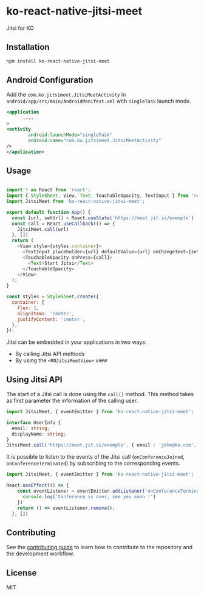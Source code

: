 # ko-react-native-jitsi-meet

Jitsi for KO

## Installation

```sh
npm install ko-react-native-jitsi-meet
```

## Android Configuration

Add the `com.ko.jitsimeet.JitsiMeetActivity` in `android/app/src/main/AndroidManifest.xml` with `singleTask` launch mode.

```xml
<application
      ....
>
<activity
        android:launchMode="singleTask"
        android:name="com.ko.jitsimeet.JitsiMeetActivity"
/>
</application>

```

## Usage

```js

import * as React from 'react';
import { StyleSheet, View, Text, TouchableOpacity, TextInput } from 'react-native';
import JitsiMeet from 'ko-react-native-jitsi-meet';

export default function App() {
  const [url, setUrl] = React.useState('https://meet.jit.si/exemple')
  const call = React.useCallback(() => {
    JitsiMeet.call(url)
  }, [])
  return (
    <View style={styles.container}>
      <TextInput placeholder={url} defaultValue={url} onChangeText={setUrl} />
      <TouchableOpacity onPress={call}>
        <Text>Start Jitsi</Text>
      </TouchableOpacity>
    </View>
  );
}

const styles = StyleSheet.create({
  container: {
    flex: 1,
    alignItems: 'center',
    justifyContent: 'center',
  },
});

```
Jitsi can be embedded in your applications in two ways:
- By calling Jitsi API methods 
- By using the `<RNJitsiMeetView>` view 

## Using Jitsi API

The start of a Jitsi call is done using the `call()` method. This method takes as first parameter the information of the calling user.

```ts
import JitsiMeet, { eventEmitter } from 'ko-react-native-jitsi-meet';

interface UserInfo {
  email: string;
  displayName: string;
}
JitsiMeet.call('https://meet.jit.si/exemple', { email : 'john@ko.com', displayName: 'John Doe' })
```

It is possible to listen to the events of the Jitsi call (`onConferenceJoined`, `onConferenceTerminated`) by subscribing to the corresponding events.

```js
import JitsiMeet, { eventEmitter } from 'ko-react-native-jitsi-meet';

React.useEffect(() => {
    const eventListener = eventEmitter.addListener('onConferenceTerminated', () => {
      console.log('Conference is over, see you soon !')
    })
    return () => eventListener.remove();
  }, [])
```


## Contributing

See the [contributing guide](CONTRIBUTING.md) to learn how to contribute to the repository and the development workflow.

## License

MIT
